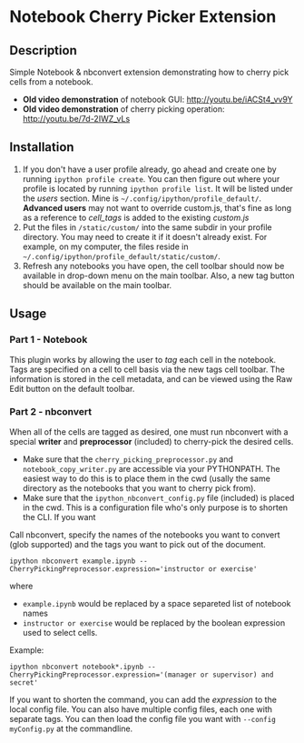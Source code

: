 # Notebook Cherry Picker Extension

## Description
Simple Notebook &amp; nbconvert extension demonstrating how to cherry pick cells from a notebook.  
- **Old video demonstration** of notebook GUI: http://youtu.be/iACSt4_vv9Y   
- **Old video demonstration** of cherry picking operation: http://youtu.be/7d-2IWZ_vLs

## Installation

1.  If you don't have a user profile already, go ahead and create one by running 
    `ipython profile create`.  You can then figure out where your profile is located by running
    `ipython profile list`.  It will be listed under the *users* section.  Mine is
    `~/.config/ipython/profile_default/`.  **Advanced users** may not want to override custom.js,
    that's fine as long as a reference to *cell_tags* is added to the existing *custom.js*
2.  Put the files in `/static/custom/` into the same subdir in your profile directory.  You may
    need to create it if it doesn't already exist.  For example, on my computer, the files
    reside in `~/.config/ipython/profile_default/static/custom/`.
3.  Refresh any notebooks you have open, the cell toolbar should now be available in drop-down
    menu on the main toolbar.  Also, a new tag button should be available on the main toolbar.
    
## Usage

### Part 1 - Notebook

This plugin works by allowing the user to *tag* each cell in the notebook.
Tags are specified on a cell to cell basis via the new tags cell toolbar.  The
information is stored in the cell metadata, and can be viewed using the Raw Edit
button on the default toolbar.

### Part 2 - nbconvert

When all of the cells are tagged as desired, one must run nbconvert with a special **writer** 
and **preprocessor** (included) to cherry-pick the desired cells.

- Make sure that the `cherry_picking_preprocessor.py` and `notebook_copy_writer.py` are accessible 
  via your PYTHONPATH.  The easiest way to do this is to place them in the cwd (usally the same 
  directory as the notebooks that you want to cherry pick from).
- Make sure that the `ipython_nbconvert_config.py` file (included) is placed in the cwd.  This
  is a configuration file who's only purpose is to shorten the CLI.  If you want 


Call nbconvert, specify the names of the notebooks you want to convert (glob supported) and the
tags you want to pick out of the document.

    ipython nbconvert example.ipynb --CherryPickingPreprocessor.expression='instructor or exercise'
  
where 
- `example.ipynb` would be replaced by a space separeted list of notebook names
- `instructor or exercise` would be replaced by the boolean expression used to
  select cells.

Example:

    ipython nbconvert notebook*.ipynb --CherryPickingPreprocessor.expression='(manager or supervisor) and secret'
    
If you want to shorten the command, you can add the *expression* to the local config file.
You can also have multiple config files, each one with separate tags.  You can then load the 
config file you want with `--config myConfig.py` at the commandline.
